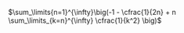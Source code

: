$\sum_\limits{n=1}^{\infty}\big(-1 - \cfrac{1}{2n} + n \sum_\limits_{k=n}^{\infty} \cfrac{1}{k^2} \big)$
